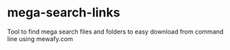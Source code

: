 # mega-search-links
Tool to find mega search files and folders to easy download from command line using mewafy.com

